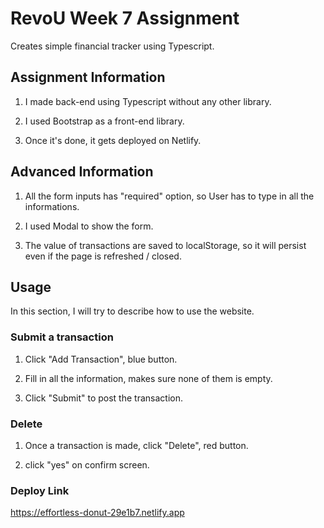 # RevoU Week 7 Assignment

Creates simple financial tracker using Typescript.

## Assignment Information

1. I made back-end using Typescript without any other library.

2. I used Bootstrap as a front-end library.

3. Once it's done, it gets deployed on Netlify.

## Advanced Information

1. All the form inputs has "required" option, so User has to type in all the informations.

2. I used Modal to show the form.

3. The value of transactions are saved to localStorage, so it will persist even if the page is refreshed / closed.

## Usage

In this section, I will try to describe how to use the website.

### Submit a transaction

1. Click "Add Transaction", blue button.

2. Fill in all the information, makes sure none of them is empty.

3. Click "Submit" to post the transaction.

### Delete

1. Once a transaction is made, click "Delete", red button.

2. click "yes" on confirm screen.

### Deploy Link

https://effortless-donut-29e1b7.netlify.app
